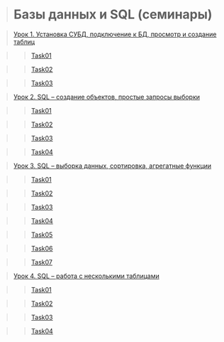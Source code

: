 > # Базы данных и SQL (семинары)

> [Урок 1. Установка СУБД, подключение к БД, просмотр и создание таблиц](https://github.com/vitaliyfomin/dbsqlseminar/tree/main/lesson01)

> > [Task01](https://github.com/vitaliyfomin/dbsqlseminar/tree/main/lesson01/task01)

> > [Task02](https://github.com/vitaliyfomin/dbsqlseminar/tree/main/lesson01/task02)

> > [Task03](https://github.com/vitaliyfomin/dbsqlseminar/tree/main/lesson01/task03)

> [Урок 2. SQL – создание объектов, простые запросы выборки](https://github.com/vitaliyfomin/dbsqlseminar/tree/main/lesson02)

> > [Task01](https://github.com/vitaliyfomin/dbsqlseminar/tree/main/lesson02/task01)

> > [Task02](https://github.com/vitaliyfomin/dbsqlseminar/tree/main/lesson02/task02)

> > [Task03](https://github.com/vitaliyfomin/dbsqlseminar/tree/main/lesson02/task03)

> > [Task04](https://github.com/vitaliyfomin/dbsqlseminar/tree/main/lesson02/task04)

> [Урок 3. SQL – выборка данных, сортировка, агрегатные функции](https://github.com/vitaliyfomin/dbsqlseminar/tree/main/lesson03)

> > [Task01](https://github.com/vitaliyfomin/dbsqlseminar/tree/main/lesson03/task01)

> > [Task02](https://github.com/vitaliyfomin/dbsqlseminar/tree/main/lesson03/task02)

> > [Task03](https://github.com/vitaliyfomin/dbsqlseminar/tree/main/lesson03/task03)

> > [Task04](https://github.com/vitaliyfomin/dbsqlseminar/tree/main/lesson03/task04)

> > [Task05](https://github.com/vitaliyfomin/dbsqlseminar/tree/main/lesson03/task05)

> > [Task06](https://github.com/vitaliyfomin/dbsqlseminar/tree/main/lesson03/task06)

> > [Task07](https://github.com/vitaliyfomin/dbsqlseminar/tree/main/lesson03/task07)

> [Урок 4. SQL – работа с несколькими таблицами](https://github.com/vitaliyfomin/dbsqlseminar/tree/main/lesson04)

> > [Task01](https://github.com/vitaliyfomin/dbsqlseminar/tree/main/lesson04/task01)

> > [Task02](https://github.com/vitaliyfomin/dbsqlseminar/tree/main/lesson04/task02)

> > [Task03](https://github.com/vitaliyfomin/dbsqlseminar/tree/main/lesson04/task03)

> > [Task04](https://github.com/vitaliyfomin/dbsqlseminar/tree/main/lesson04/task04)